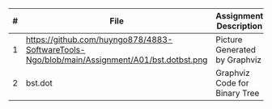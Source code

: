 
|   #   |  File | Assignment Description |
| :---: | ----------- | ---------------------- |
| 1 | https://github.com/huyngo878/4883-SoftwareTools-Ngo/blob/main/Assignment/A01/bst.dotbst.png | Picture Generated by Graphviz |
|   2    |       bst.dot      |          Graphviz Code for Binary Tree               |
